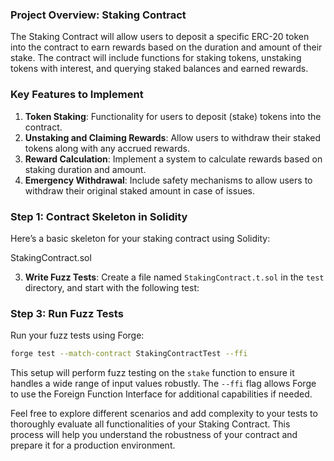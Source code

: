 
### Project Overview: Staking Contract

The Staking Contract will allow users to deposit a specific ERC-20 token into the contract to earn rewards based on the duration and amount of their stake. The contract will include functions for staking tokens, unstaking tokens with interest, and querying staked balances and earned rewards.

### Key Features to Implement

1. **Token Staking**: Functionality for users to deposit (stake) tokens into the contract.
2. **Unstaking and Claiming Rewards**: Allow users to withdraw their staked tokens along with any accrued rewards.
3. **Reward Calculation**: Implement a system to calculate rewards based on staking duration and amount.
4. **Emergency Withdrawal**: Include safety mechanisms to allow users to withdraw their original staked amount in case of issues.

### Step 1: Contract Skeleton in Solidity

Here’s a basic skeleton for your staking contract using Solidity:

StakingContract.sol

3. **Write Fuzz Tests**:
   Create a file named `StakingContract.t.sol` in the `test` directory, and start with the following test:


### Step 3: Run Fuzz Tests

Run your fuzz tests using Forge:

```bash
forge test --match-contract StakingContractTest --ffi
```

This setup will perform fuzz testing on the `stake` function to ensure it handles a wide range of input values robustly. The `--ffi` flag allows Forge to use the Foreign Function Interface for additional capabilities if needed.

Feel free to explore different scenarios and add complexity to your tests to thoroughly evaluate all functionalities of your Staking Contract. This process will help you understand the robustness of your contract and prepare it for a production environment.